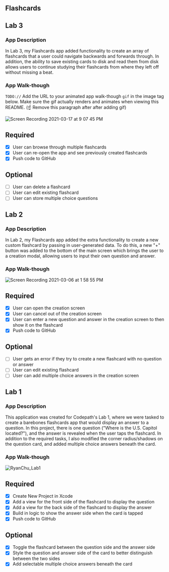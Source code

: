 
## Flashcards

## Lab 3

### App Description
In Lab 3, my Flashcards app added functionality to create an array of flashcards that a user could navigate backwards and forwards through. In addition, the ability to save existing cards to disk and read them from disk allows users to continue studying their flashcards from where they left off without missing a beat. 

### App Walk-though
`TODO://` Add the URL to your animated app walk-though `gif` in the image tag below. Make sure the gif actually renders and animates when viewing this README. (☝️ Remove this paragraph after after adding gif)

![Screen Recording 2021-03-17 at 9 07 45 PM](https://user-images.githubusercontent.com/60151523/111562971-1b09b600-8765-11eb-915f-f884485607cc.gif)

## Required
- [x] User can browse through multiple flashcards
- [x] User can re-open the app and see previously created flashcards
- [x] Push code to GitHub
## Optional
- [ ] User can delete a flashcard
- [ ] User can edit existing flashcard
- [ ] User can store multiple choice questions

## Lab 2

### App Description
In Lab 2, my Flashcards app added the extra functionality to create a new custom flashcard by passing in user-generated data. To do this, a new "+" button was added to the bottom of the main screen which brings the user to a creation modal, allowing users to input their own question and answer.

### App Walk-though
![Screen Recording 2021-03-06 at 1 58 55 PM](https://user-images.githubusercontent.com/60151523/110999991-dc2fc680-8346-11eb-92c3-77c2be3aa467.gif)

## Required
- [x] User can open the creation screen
- [x] User can cancel out of the creation screen
- [x] User can enter a new question and answer in the creation screen to then show it on the flashcard
- [x] Push code to GitHub
## Optional
- [ ] User gets an error if they try to create a new flashcard with no question or answer
- [ ] User can edit existing flashcard
- [ ] User can add multiple choice answers in the creation screen

## Lab 1

### App Description
This application was created for Codepath's Lab 1, where we were tasked to create a barebones flashcards app that would display an answer to a question. In this project, there is one question ("Where is the U.S. Capitol located?"), and the answer is revealed when the user taps the flashcard. In addition to the required tasks, I also modified the corner radius/shadows on the question card, and added multiple choice answers beneath the card.

### App Walk-though

![RyanChu_Lab1](https://user-images.githubusercontent.com/60151523/109402105-b5ba6600-7918-11eb-96ce-29800709bcba.gif)

## Required
- [x] Create New Project in Xcode
- [x] Add a view for the front side of the flashcard to display the question
- [x] Add a view for the back side of the flashcard to display the answer
- [x] Build in logic to show the answer side when the card is tapped
- [x] Push code to GitHub
## Optional
- [x] Toggle the flashcard between the question side and the answer side
- [x] Style the question and answer side of the card to better distinguish between the two sides
- [x] Add selectable multiple choice answers beneath the card
